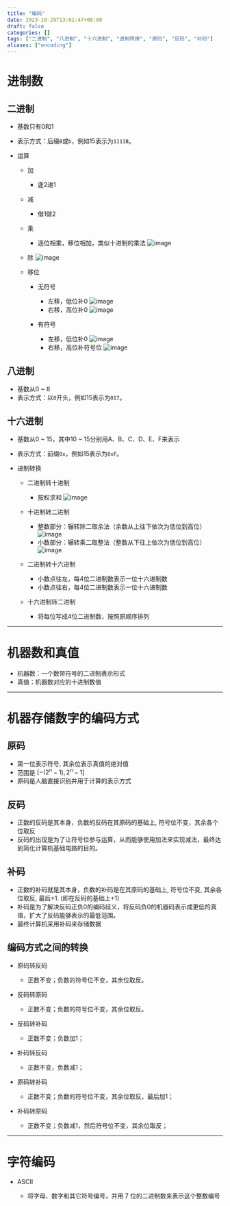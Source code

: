 ```yaml
---
title: "编码"
date: 2023-10-29T13:01:47+08:00
draft: false
categories: []
tags: ["二进制", "八进制", "十六进制", "进制转换", "原码", "反码", "补码"]
aliases: ["encoding"]
---
```


# 进制数

## 二进制

* 基数只有0和1

* 表示方式：后缀`B`或`b`，例如15表示为`1111B`。

* 运算

    * 加

      * 逢2进1
    * 减

      * 借1做2
    * 乘

      * 逐位相乘，移位相加，类似十进制的乘法
        ![image](assets/4.png)
    * 除
      ![image](assets/3.png)
    * 移位

      * 无符号
        * 左移，低位补0
          ![image](assets/5.png)
        * 右移，高位补0
          ![image](assets/6.png)

      * 有符号
        * 左移，低位补0
          ![image](assets/8.png)
        * 右移，高位补符号位
          ![image](assets/9.png)

## 八进制

* 基数从0 \~ 8
* 表示方式：以`0`开头，例如15表示为`017`。

## 十六进制

* 基数从0 \~ 15，其中10 \~ 15分别用A、B、C、D、E、F来表示
* 表示方式：前缀`0x`，例如15表示为`0xF`。
* 进制转换

  * 二进制转十进制

    * 按权求和
      ![image](assets/7.png)

  * 十进制转二进制

    * 整数部分：辗转除二取余法（余数从上往下依次为低位到高位）
      ![image](assets/2.png)
    * 小数部分：辗转乘二取整法（整数从下往上依次为低位到高位）
      ![image](assets/1.png)

  * 二进制转十六进制

    * 小数点往左，每4位二进制数表示一位十六进制数
    * 小数点往右，每4位二进制数表示一位十六进制数

  * 十六进制转二进制

    * 将每位写成4位二进制数，按照原顺序排列

---

# 机器数和真值

- 机器数：一个数带符号的二进制表示形式
- 真值：机器数对应的十进制数值

---

# 机器存储数字的编码方式

## 原码

  * 第一位表示符号, 其余位表示真值的绝对值
  * 范围是 $[-(2^n - 1), 2^n - 1]$
  * 原码是人脑直接识别并用于计算的表示方式

## 反码

  * 正数的反码是其本身，负数的反码在其原码的基础上, 符号位不变，其余各个位取反
  * 反码的出现是为了让符号位参与运算，从而能够使用加法来实现减法，最终达到简化计算机基础电路的目的。

## 补码

  * 正数的补码就是其本身，负数的补码是在其原码的基础上, 符号位不变, 其余各位取反, 最后+1. (即在反码的基础上+1)
  * 补码是为了解决反码正负0的编码歧义，将反码负0的机器码表示成更低的真值，扩大了反码能够表示的最低范围。
  * 最终计算机采用补码来存储数据

## 编码方式之间的转换

* 原码转反码

  * 正数不变；负数的符号位不变，其余位取反。
* 反码转原码

  * 正数不变；负数的符号位不变，其余位取反。
* 反码转补码

  * 正数不变；负数加1；
* 补码转反码

  * 正数不变，负数减1；
* 原码转补码

  * 正数不变；负数的符号位不变，其余位取反，最后加1；
* 补码转原码

  * 正数不变；负数减1，然后符号位不变，其余位取反；

---

# 字符编码

* ASCII

  * 将字母、数字和其它符号编号，并用 7 位的二进制数来表示这个整数编号
